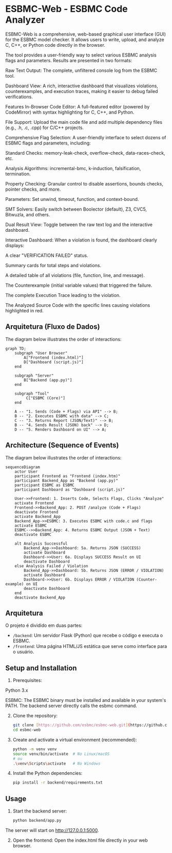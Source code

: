 # ESBMC-Web - ESBMC Code Analyzer

ESBMC-Web is a comprehensive, web-based graphical user interface (GUI) for the ESBMC model checker. It allows users to write, upload, and analyze C, C++, or Python code directly in the browser.

The tool provides a user-friendly way to select various ESBMC analysis flags and parameters. Results are presented in two formats:

Raw Text Output: The complete, unfiltered console log from the ESBMC tool.

Dashboard View: A rich, interactive dashboard that visualizes violations, counterexamples, and execution traces, making it easier to debug failed verifications.

Features
In-Browser Code Editor: A full-featured editor (powered by CodeMirror) with syntax highlighting for C, C++, and Python.

File Support: Upload the main code file and add multiple dependency files (e.g., .h, .c, .cpp) for C/C++ projects.

Comprehensive Flag Selection: A user-friendly interface to select dozens of ESBMC flags and parameters, including:

Standard Checks: memory-leak-check, overflow-check, data-races-check, etc.

Analysis Algorithms: incremental-bmc, k-induction, falsification, termination.

Property Checking: Granular control to disable assertions, bounds checks, pointer checks, and more.

Parameters: Set unwind, timeout, function, and context-bound.

SMT Solvers: Easily switch between Boolector (default), Z3, CVC5, Bitwuzla, and others.

Dual Result View: Toggle between the raw text log and the interactive dashboard.

Interactive Dashboard: When a violation is found, the dashboard clearly displays:

A clear "VERIFICATION FAILED" status.

Summary cards for total steps and violations.

A detailed table of all violations (file, function, line, and message).

The Counterexample (initial variable values) that triggered the failure.

The complete Execution Trace leading to the violation.

The Analyzed Source Code with the specific lines causing violations highlighted in red.

## Arquitetura (Fluxo de Dados)
The diagram below illustrates the order of interactions:

```mermaid
graph TD;
    subgraph "User Browser"
        A["Frontend (index.html)"]
        D["Dashboard (script.js)"]
    end

    subgraph "Server"
        B["Backend (app.py)"]
    end

    subgraph "Tool"
         C["ESBMC (Core)"]
    end
    
    A -- "1. Sends (Code + Flags) via API" --> B;
    B -- "2. Executes ESBMC with data" --> C;
    C -- "3. Returns Report (JSON/Text)" --> B;
    B -- "4. Sends Result (JSON) back" --> D;
    D -- "5. Renders Dashboard on UI" --> A;

```

## Architecture (Sequence of Events)
The diagram below illustrates the order of interactions:

```mermaid
sequenceDiagram
    actor User
    participant Frontend as "Frontend (index.htm)"
    participant Backend_App as "Backend (app.py)"
    participant ESBMC as ESBMC
    participant Dashboard as "Dashboard (script.js)"

    User->>Frontend: 1. Inserts Code, Selects Flags, Clicks "Analyze"
    activate Frontend
    Frontend->>Backend_App: 2. POST /analyze (Code + Flags)
    deactivate Frontend
    activate Backend_App
    Backend_App->>ESBMC: 3. Executes ESBMC with code.c and flags
    activate ESBMC
    ESBMC-->>Backend_App: 4. Returns ESBMC Output (JSON + Text)
    deactivate ESBMC

    alt Analysis Successful
        Backend_App->>Dashboard: 5a. Returns JSON (SUCCESS)
        activate Dashboard
        Dashboard->>User: 6a. Displays SUCCESS Result on UI
        deactivate Dashboard
    else Analysis Failed / Violation
        Backend_App->>Dashboard: 5b. Returns JSON (ERROR / VIOLATION)
        activate Dashboard
        Dashboard->>User: 6b. Displays ERROR / VIOLATION (Counter-example) on UI
        deactivate Dashboard
    end
    deactivate Backend_App
```


## Arquitetura

O projeto é dividido em duas partes:
* `/backend`: Um servidor Flask (Python) que recebe o código e executa o ESBMC.
* `/frontend`: Uma página HTML/JS estática que serve como interface para o usuário.

## Setup and Installation

1. Prerequisites:

Python 3.x

ESBMC: The ESBMC binary must be installed and available in your system's PATH. The backend server directly calls the esbmc command.

2. Clone the repository:
    ```bash
    git clone [https://github.com/esbmc/esbmc-web.git](https://github.com/esbmc/esbmc-web.git)
    cd esbmc-web
    ```

3. Create and activate a virtual environment (recommended):
    ```bash
    python -m venv venv
    source venv/bin/activate  # No Linux/macOS
    # ou
    .\venv\Scripts\activate   # No Windows
    ```

4. Install the Python dependencies:
    ```bash
    pip install -r backend/requirements.txt
    ```

## Usage
1. Start the backend server:

    ```bash
    python backend/app.py
    ```

The server will start on http://127.0.0.1:5000.

2. Open the frontend: Open the index.html file directly in your web browser.
